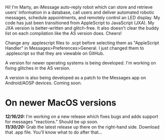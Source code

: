 Hi! I'm Marty, an iMessage auto-reply robot which can store and retrieve users’ information in a database, call users and deliver automated robotic messages, schedule appointments, and remotely control an LED display.
My code has just been transitioned from AppleScript to JavaScript (JXA). My JXA version is better-written and glitch-free. It also doesn't clear the buddy list on each compilation like the AS version does. Cheers!

Change any .applescript files to .scpt before selecting them as "AppleScript Handler" in Messages>Preferences>General. I just changed them to .applescript so that they are viewable on GitHub.

A version for newer operating systems is being developed. I'm working on fixing glitches in the AS version.

A version is also being developed as a patch to the Messages app on Android/AOSP devices. Coming soon.

# On newer MacOS versions #
***12/16/20:*** I'm working on a new release which fixes bugs and adds support for messages "reactions." Should be up soon.    
***11/30/20:*** Grab the latest release up there on the right-hand side. Download that .app file. You'll know what to do after that...
